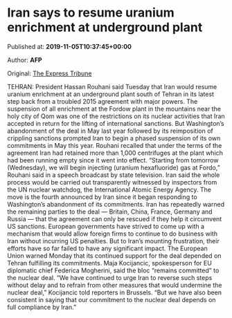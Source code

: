 
# Iran says to resume uranium enrichment at underground plant

Published at: **2019-11-05T10:37:45+00:00**

Author: **AFP**

Original: [The Express Tribune](https://tribune.com.pk/story/2094019/3-iran-says-resume-uranium-enrichment-underground-plant/)

TEHRAN: President Hassan Rouhani said Tuesday that Iran would resume uranium enrichment at an underground plant south of Tehran in its latest step back from a troubled 2015 agreement with major powers.
The suspension of all enrichment at the Fordow plant in the mountains near the holy city of Qom was one of the restrictions on its nuclear activities that Iran accepted in return for the lifting of international sanctions.
But Washington’s abandonment of the deal in May last year followed by its reimposition of crippling sanctions prompted Iran to begin a phased suspension of its own commitments in May this year.
Rouhani recalled that under the terms of the agreement Iran had retained more than 1,000 centrifuges at the plant which had been running empty since it went into effect.
“Starting from tomorrow (Wednesday), we will begin injecting (uranium hexafluoride) gas at Fordo,” Rouhani said in a speech broadcast by state television.
Iran said the whole process would be carried out transparently witnessed by inspectors from the UN nuclear watchdog, the International Atomic Energy Agency.
The move is the fourth announced by Iran since it began responding to Washington’s abandonment of its commitments.
Iran has repeatedly warned the remaining parties to the deal — Britain, China, France, Germany and Russia — that the agreement can only be rescued if they help it circumvent US sanctions.
European governments have strived to come up with a mechanism that would allow foreign firms to continue to do business with Iran without incurring US penalties.
But to Iran’s mounting frustration, their efforts have so far failed to have any significant impact.
The European Union warned Monday that its continued support for the deal depended on Tehran fulfilling its commitments.
Maja Kocijancic, spokesperson for EU diplomatic chief Federica Mogherini, said the bloc “remains committed” to the nuclear deal.
“We have continued to urge Iran to reverse such steps without delay and to refrain from other measures that would undermine the nuclear deal,” Kocijancic told reporters in Brussels.
“But we have also been consistent in saying that our commitment to the nuclear deal depends on full compliance by Iran.”
